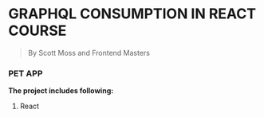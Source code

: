 # GRAPHQL CONSUMPTION IN REACT COURSE
> By Scott Moss and Frontend Masters

### PET APP
**The project includes following:**

1. React
